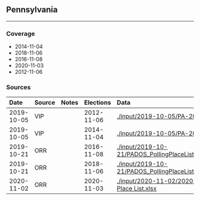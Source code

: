 ## Pennsylvania

-------------



### Coverage
- 2014-11-04
- 2018-11-06
- 2016-11-08
- 2020-11-03
- 2012-11-06


### Sources

| Date | Source | Notes | Elections | Data |
| :---|:----|:---|:---|:---|
| 2019-10-05 | VIP |  | 2012-11-06 | [./input/2019-10-05/PA-2012.csv](./input/2019-10-05/PA-2012.csv) |
| 2019-10-05 | VIP |  | 2014-11-04 | [./input/2019-10-05/PA-2014.csv](./input/2019-10-05/PA-2014.csv) |
| 2019-10-21 | ORR |  | 2016-11-08 | [./input/2019-10-21/PADOS_PollingPlaceList20161104.xlsx](./input/2019-10-21/PADOS_PollingPlaceList20161104.xlsx) |
| 2019-10-21 | ORR |  | 2018-11-06 | [./input/2019-10-21/PADOS_PollingPlaceList20181105.xlsx](./input/2019-10-21/PADOS_PollingPlaceList20181105.xlsx) |
| 2020-11-02 | ORR |  | 2020-11-03 | [./input/2020-11-02/20201102 Polling Place List.xlsx](./input/2020-11-02/20201102%20Polling%20Place%20List.xlsx) |
